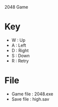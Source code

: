 2048 Game

# Key
- W : Up
- A : Left
- D : Right
- S : Down
- R : Retry

# File
- Game file : 2048.exe
- Save file : high.sav
